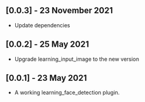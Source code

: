 ## [0.0.3] - 23 November 2021 

* Update dependencies

## [0.0.2] - 25 May 2021

* Upgrade learning_input_image to the new version

## [0.0.1] - 23 May 2021

* A working learning_face_detection plugin.
